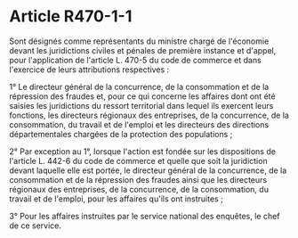# Article R470-1-1

Sont désignés comme représentants du ministre chargé de l'économie devant les juridictions civiles et pénales de première instance et d'appel, pour l'application de l'article L. 470-5 du code de commerce et dans l'exercice de leurs attributions respectives :

1° Le directeur général de la concurrence, de la consommation et de la répression des fraudes et, pour ce qui concerne les affaires dont ont été saisies les juridictions du ressort territorial dans lequel ils exercent leurs fonctions, les directeurs régionaux des entreprises, de la concurrence, de la consommation, du travail et de l'emploi et les directeurs des directions départementales chargées de la protection des populations ;

2° Par exception au 1°, lorsque l'action est fondée sur les dispositions de l'article L. 442-6 du code de commerce et quelle que soit la juridiction devant laquelle elle est portée, le directeur général de la concurrence, de la consommation et de la répression des fraudes ainsi que les directeurs régionaux des entreprises, de la concurrence, de la consommation, du travail et de l'emploi, pour les affaires qu'ils ont instruites ;

3° Pour les affaires instruites par le service national des enquêtes, le chef de ce service.
